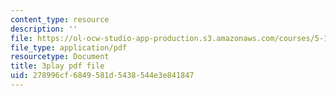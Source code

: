```yaml
---
content_type: resource
description: ''
file: https://ol-ocw-studio-app-production.s3.amazonaws.com/courses/5-112-principles-of-chemical-science-fall-2005/278996cf6849581d5438544e3e841847_MRJUxK-hhYw.pdf
file_type: application/pdf
resourcetype: Document
title: 3play pdf file
uid: 278996cf-6849-581d-5438-544e3e841847
---
```

